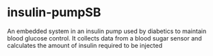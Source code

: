 # insulin-pumpSB
An embedded system in an insulin pump used by diabetics to maintain blood glucose control. It collects data from a blood sugar sensor and calculates the amount of insulin required to be injected
